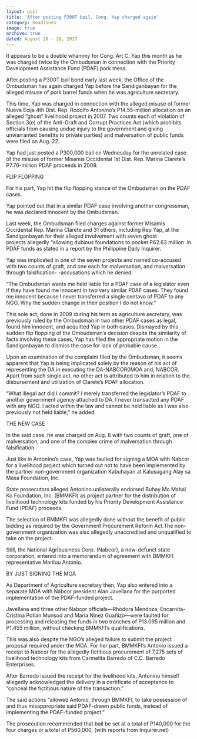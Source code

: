 ```yaml
---
layout: post
title: 'After posting P300T bail, Cong. Yap charged again'
category: headlines
image: true
archive: true
dated: August 20 - 26, 2017
---
```


It appears to be a double whammy for Cong. Art C. Yap this month as he was charged twice by the Ombudsman in connection with the Priority Development Assistance Fund (PDAF) pork mess.

After posting a P300T bail bond early last week, the Office of the Ombudsman has again charged Yap before the Sandiganbayan for the alleged misuse of pork barrel funds when he was agriculture secretary.

This time, Yap was charged in connection with the alleged misuse of former Nueva Ecija 4th Dist. Rep. Rodolfo Antonino’s P14.55-million allocation on an alleged “ghost” livelihood project in 2007.
Two counts each of violation of Section 3(e) of the Anti-Graft and Corrupt Practices Act (which prohibits officials from causing undue injury to the government and giving unwarranted benefits to private parties) and malversation of public funds were filed on Aug. 22.

Yap had just posted a P300,000 bail on Wednesday for the unrelated case of the misuse of former Misamis Occidental 1st Dist. Rep. Marina Clarete’s P7.76-million PDAF proceeds in 2009.

FLIP FLOPPING

For his part, Yap hit the flip flopping stance of the Ombudsman on the PDAF cases.

Yap pointed out that in a similar PDAF case involving another congressman, he was declared innocent by the Ombudsman.

Last week, the Ombudsman filed charges against former Misamis Occidental Rep. Marina Clarete and 31 others, including Rep Yap, at the Sandiganbayan for their alleged involvement with seven ghost projects allegedly “allowing dubious foundations to pocket P62.63 million  in PDAF funds as stated in a report by the Philippine Daily Inquirer. 

Yap was implicated in one of the seven projects and named co-accused with two counts of graft, and one each for malversation, and malversation through falsification- -accusations which he denied.

“The Ombudsman wants me held liable for a PDAF case of a legislator even if they have found me innocent in two very similar PDAF cases. They found me innocent because I never transferred a single centavo of PDAF to any NGO. Why the sudden change in their position I do not know.”

This sole act, done in 2009 during his term as agriculture secretary, was previously ruled by the Ombudsman in two other PDAF cases as legal, found him innocent, and acquitted Yap in both cases.
Dismayed by this sudden flip flopping of the Ombudsman’s decision despite the similarity of facts involving these cases, Yap has filed the appropriate motion in the Sandiganbayan to dismiss the case for lack of probable cause.

Upon an examination of the complaint filed by the Ombudsman, it seems apparent that Yap is being implicated solely by the reason of his act of representing the DA in executing the DA-NABCOR0MOA and, NABCOR. Apart from such single act, no other act is attributed to him in relation to the disbursement and utilization of Clarete’s PDAF allocation.

“What illegal act did I commit? I merely transferred the legislator’s PDAF to another government agency attached to DA. I never transacted any PDAF with any NGO. I acted within the law and cannot be held liable as I was also previously not held liable,” he added.

THE NEW CASE

In the said case, he was charged on Aug. 8 with two counts of graft, one of malversation, and one of the complex crime of malversation through falsification.

Just like in Antonino’s case, Yap was faulted for signing a MOA with Nabcor for a livelihood project which turned out not to have been implemented by the partner non-government organization Kabuhayan at Kalusugang Alay sa Masa Foundation, Inc. 

State prosecutors alleged Antonino unilaterally endorsed Buhay Mo Mahal Ko Foundation, Inc. (BMMKFI) as project partner for the distribution of livelihood technology kits funded by his Priority Development Assistance Fund (PDAF) proceeds.

The selection of BMMKFI was allegedly done without the benefit of public bidding as required by the Government Procurement Reform Act.The non-government organization was also allegedly unaccredited and unqualified to take on the project.

Still, the National Agribusiness Corp. (Nabcor), a now-defunct state corporation, entered into a memorandum of agreement with BMMKFI representative Marilou Antonio.

BY JUST SIGNING THE MOA

As Department of Agriculture secretary then, Yap also entered into a separate MOA with Nabcor president Alan Javellana for the purported implementation of the PDAF-funded project.

Javellana and three other Nabcor officials—Rhodora Mendoza, Encarnita-Cristina Potian Munsod and Maria Ninez Guañizo—were faulted for processing and releasing the funds in two tranches of P13.095 million and P1.455 million, without checking BMMKFI’s qualifications.

This was also despite the NGO’s alleged failure to submit the project proposal required under the MOA.
For her part, BMMKFI’s Antonio issued a receipt to Nabcor for the allegedly fictitious procurement of 7,275 sets of livelihood technology kits from Carmelita Barredo of C.C. Barredo Enterprises.

After Barredo issued the receipt for the livelihood kits, Antonino himself allegedly acknowledged the delivery in a certificate of acceptance to “conceal the fictitious nature of the transaction.”

The said actions “allowed Antonio, through BMMKFI, to take possession of and thus misappropriate said PDAF-drawn public funds, instead of implementing the PDAF-funded project.”

The prosecution recommended that bail be set at a total of P140,000 for the four charges or a total of P560,000, (with reports from Inquirer.net)